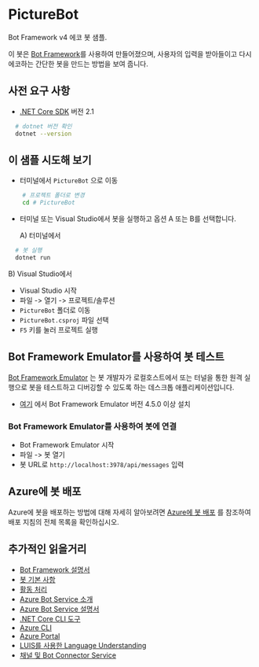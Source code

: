 ﻿# PictureBot

Bot Framework v4 에코 봇 샘플.

이 봇은 [Bot Framework](https://dev.botframework.com)를 사용하여 만들어졌으며, 사용자의 입력을 받아들이고 다시 에코하는 간단한 봇을 만드는 방법을 보여 줍니다.

## 사전 요구 사항

- [.NET Core SDK](https://dotnet.microsoft.com/download) 버전 2.1

```bash
  # dotnet 버전 확인
  dotnet --version
```

## 이 샘플 시도해 보기

- 터미널에서 `PictureBot` 으로 이동

```bash
    # 프로젝트 폴더로 변경
    cd # PictureBot
```

- 터미널 또는 Visual Studio에서 봇을 실행하고 옵션 A 또는 B를 선택합니다.

  A) 터미널에서

```bash
  # 봇 실행
  dotnet run
```

  B) Visual Studio에서

  - Visual Studio 시작
  - 파일 -> 열기 -> 프로젝트/솔루션
  - `PictureBot` 폴더로 이동
  - `PictureBot.csproj` 파일 선택
  - `F5` 키를 눌러 프로젝트 실행

## Bot Framework Emulator를 사용하여 봇 테스트

[Bot Framework Emulator](https://github.com/microsoft/botframework-emulator) 는 봇 개발자가 로컬호스트에서 또는 터널을 통한 원격 실행으로 봇을 테스트하고 디버깅할 수 있도록 하는 데스크톱 애플리케이션입니다.

- [여기](https://github.com/Microsoft/BotFramework-Emulator/releases) 에서 Bot Framework Emulator 버전 4.5.0 이상 설치

### Bot Framework Emulator를 사용하여 봇에 연결

- Bot Framework Emulator 시작
- 파일 -> 봇 열기
- 봇 URL로 `http://localhost:3978/api/messages` 입력

## Azure에 봇 배포

Azure에 봇을 배포하는 방법에 대해 자세히 알아보려면 [Azure에 봇 배포](https://aka.ms/azuredeployment) 를 참조하여 배포 지침의 전체 목록을 확인하십시오.

## 추가적인 읽을거리

- [Bot Framework 설명서](https://docs.botframework.com)
- [봇 기본 사항](https://docs.microsoft.com/azure/bot-service/bot-builder-basics?view=azure-bot-service-4.0)
- [활동 처리](https://docs.microsoft.com/ko-kr/azure/bot-service/bot-builder-concept-activity-processing?view=azure-bot-service-4.0)
- [Azure Bot Service 소개](https://docs.microsoft.com/azure/bot-service/bot-service-overview-introduction?view=azure-bot-service-4.0)
- [Azure Bot Service 설명서](https://docs.microsoft.com/azure/bot-service/?view=azure-bot-service-4.0)
- [.NET Core CLI 도구](https://docs.microsoft.com/ko-kr/dotnet/core/tools/?tabs=netcore2x)
- [Azure CLI](https://docs.microsoft.com/cli/azure/?view=azure-cli-latest)
- [Azure Portal](https://portal.azure.com)
- [LUIS를 사용한 Language Understanding](https://docs.microsoft.com/ko-kr/azure/cognitive-services/luis/)
- [채널 및 Bot Connector Service](https://docs.microsoft.com/ko-kr/azure/bot-service/bot-concepts?view=azure-bot-service-4.0)
